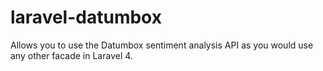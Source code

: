 laravel-datumbox
================

Allows you to use the Datumbox sentiment analysis API as you would use any other facade in Laravel 4.
